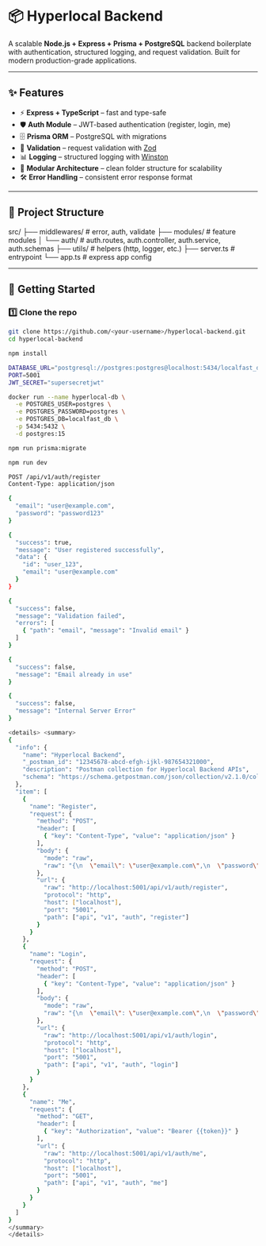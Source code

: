 # 📦 Hyperlocal Backend

A scalable **Node.js + Express + Prisma + PostgreSQL** backend boilerplate with authentication, structured logging, and request validation. Built for modern production-grade applications.

---

## ✨ Features
- ⚡ **Express + TypeScript** – fast and type-safe
- 🛡 **Auth Module** – JWT-based authentication (register, login, me)
- 🗄 **Prisma ORM** – PostgreSQL with migrations
- 🧾 **Validation** – request validation with [Zod](https://zod.dev)
- 📊 **Logging** – structured logging with [Winston](https://github.com/winstonjs/winston)
- 🧩 **Modular Architecture** – clean folder structure for scalability
- 🛠 **Error Handling** – consistent error response format

---

## 📂 Project Structure

src/
├── middlewares/ # error, auth, validate
├── modules/ # feature modules
│ └── auth/ # auth.routes, auth.controller, auth.service, auth.schemas
├── utils/ # helpers (http, logger, etc.)
├── server.ts # entrypoint
└── app.ts # express app config

---

## 🚀 Getting Started

### 1️⃣ Clone the repo
```bash
git clone https://github.com/<your-username>/hyperlocal-backend.git
cd hyperlocal-backend

npm install

DATABASE_URL="postgresql://postgres:postgres@localhost:5434/localfast_db"
PORT=5001
JWT_SECRET="supersecretjwt"

docker run --name hyperlocal-db \
  -e POSTGRES_USER=postgres \
  -e POSTGRES_PASSWORD=postgres \
  -e POSTGRES_DB=localfast_db \
  -p 5434:5432 \
  -d postgres:15

npm run prisma:migrate

npm run dev

POST /api/v1/auth/register
Content-Type: application/json

{
  "email": "user@example.com",
  "password": "password123"
}

{
  "success": true,
  "message": "User registered successfully",
  "data": {
    "id": "user_123",
    "email": "user@example.com"
  }
}

{
  "success": false,
  "message": "Validation failed",
  "errors": [
    { "path": "email", "message": "Invalid email" }
  ]
}

{
  "success": false,
  "message": "Email already in use"
}

{
  "success": false,
  "message": "Internal Server Error"
}

<details> <summary>
{
  "info": {
    "name": "Hyperlocal Backend",
    "_postman_id": "12345678-abcd-efgh-ijkl-987654321000",
    "description": "Postman collection for Hyperlocal Backend APIs",
    "schema": "https://schema.getpostman.com/json/collection/v2.1.0/collection.json"
  },
  "item": [
    {
      "name": "Register",
      "request": {
        "method": "POST",
        "header": [
          { "key": "Content-Type", "value": "application/json" }
        ],
        "body": {
          "mode": "raw",
          "raw": "{\n  \"email\": \"user@example.com\",\n  \"password\": \"password123\"\n}"
        },
        "url": {
          "raw": "http://localhost:5001/api/v1/auth/register",
          "protocol": "http",
          "host": ["localhost"],
          "port": "5001",
          "path": ["api", "v1", "auth", "register"]
        }
      }
    },
    {
      "name": "Login",
      "request": {
        "method": "POST",
        "header": [
          { "key": "Content-Type", "value": "application/json" }
        ],
        "body": {
          "mode": "raw",
          "raw": "{\n  \"email\": \"user@example.com\",\n  \"password\": \"password123\"\n}"
        },
        "url": {
          "raw": "http://localhost:5001/api/v1/auth/login",
          "protocol": "http",
          "host": ["localhost"],
          "port": "5001",
          "path": ["api", "v1", "auth", "login"]
        }
      }
    },
    {
      "name": "Me",
      "request": {
        "method": "GET",
        "header": [
          { "key": "Authorization", "value": "Bearer {{token}}" }
        ],
        "url": {
          "raw": "http://localhost:5001/api/v1/auth/me",
          "protocol": "http",
          "host": ["localhost"],
          "port": "5001",
          "path": ["api", "v1", "auth", "me"]
        }
      }
    }
  ]
}
</summary>
</details>